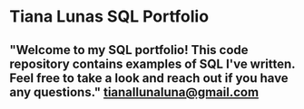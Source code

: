 # Tiana Lunas SQL Portfolio
## "Welcome to my SQL portfolio! This code repository contains examples of SQL I've written. Feel free to take a look and reach out if you have any questions." tianallunaluna@gmail.com

